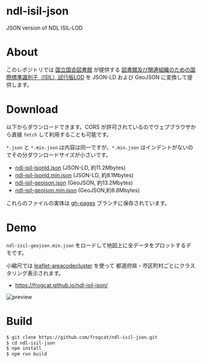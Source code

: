 # ndl-isil-json

JSON version of NDL ISIL-LOD

# About

このレポジトリでは [国立国会図書館](https://www.ndl.go.jp/) が提供する
[図書館及び関連組織のための国際標準識別子（ISIL）試行版LOD](https://www.ndl.go.jp/jp/dlib/standards/opendataset/#ISIL_trial) を
JSON-LD および GeoJSON に変換して提供します。

# Download

以下からダウンロードできます。CORS が許可されているのでウェブブラウザから直接 `fetch` して利用することも可能です。

`*.json` と `*.min.json` は内容は同一ですが、`*.min.json` はインデントがないのでその分ダウンロードサイズが小さいです。

- [ndl-isil-jsonld.json](https://frogcat.github.io/ndl-isil-json/ndl-isil-jsonld.json) (JSON-LD, 約11.2Mbytes)
- [ndl-isil-jsonld.min.json](https://frogcat.github.io/ndl-isil-json/ndl-isil-jsonld.min.json) (JSON-LD, 約8.1Mbytes)
- [ndl-isil-geojson.json](https://frogcat.github.io/ndl-isil-json/ndl-isil-geojson.json) (GeoJSON, 約13.2Mbytes)
- [ndl-isil-geojson.min.json](https://frogcat.github.io/ndl-isil-json/ndl-isil-geojson.min.json) (GeoJSON,約8.8Mbytes)

これらのファイルの実体は [gh-pages](https://github.com/frogcat/ndl-isil-json/tree/gh-pages) ブランチに保存されています。

# Demo

`ndl-isil-geojson.min.json` をロードして地図上に全データをプロットするデモです。

小縮尺では [leaflet-areacodecluster](https://github.com/frogcat/leaflet-areacodecluster) を使って
都道府県・市区町村ごとにクラスタリング表示されます。

- <https://frogcat.github.io/ndl-isil-json/>

![preview](https://repository-images.githubusercontent.com/276288699/375cc700-bbc5-11ea-92ce-871aeb4b7aa9)

# Build

```bash
$ git clone https://github.com/frogcat/ndl-isil-json.git
$ cd ndl-isil-json
$ npm install
$ npm run build
```
